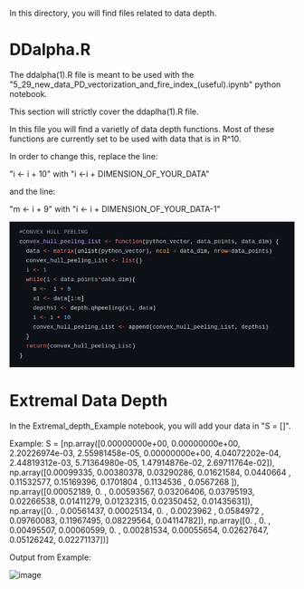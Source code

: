 In this directory, you will find files related to data depth.

# DDalpha.R

The ddalpha(1).R file is meant to be used with the "5_29_new_data_PD_vectorization_and_fire_index_(useful).ipynb" python notebook.

This section will strictly cover the ddaplha(1).R file.

In this file you will find a varietly of data depth functions. Most of these functions are currently set to be used with data that is in R^10.

In order to change this, replace the line:

"i <- i + 10" with "i <-i + DIMENSION_OF_YOUR_DATA"

and the line:


"m <- i + 9" with "i <- i + DIMENSION_OF_YOUR_DATA-1"

![Change ddalpha file](./ddalpha_1.png)


# Extremal Data Depth

In the Extremal_depth_Example notebook, you will add your data in "S = []".

Example: S = [np.array([0.00000000e+00, 0.00000000e+00, 2.20226974e-03, 2.55981458e-05,
       0.00000000e+00, 4.04072202e-04, 2.44819312e-03, 5.71364980e-05,
       1.47914876e-02, 2.69711764e-02]), np.array([0.00099335, 0.00380378, 0.03290286, 0.01621584, 0.0440664 ,
       0.11532577, 0.15169396, 0.1701804 , 0.1134536 , 0.0567268 ]), np.array([0.00052189, 0.        , 0.00593567, 0.03206406, 0.03795193,
       0.02266538, 0.01411279, 0.01232315, 0.02350452, 0.01435631]), np.array([0.        , 0.00561437, 0.00025134, 0.        , 0.0023962 ,
       0.0584972 , 0.09760083, 0.11967495, 0.08229564, 0.04114782]), np.array([0.        , 0.        , 0.00495507, 0.00060599, 0.        ,
       0.00281534, 0.00055654, 0.02627647, 0.05126242, 0.02271137])]

Output from Example:

![image](https://github.com/niisew/Fire-Detection/assets/153964217/1038bc94-4f95-4f05-89d3-0242dddb4f95)
